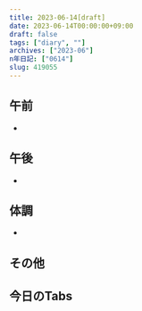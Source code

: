 ```yaml
---
title: 2023-06-14[draft]
date: 2023-06-14T00:00:00+09:00
draft: false
tags: ["diary", ""]
archives: ["2023-06"]
n年日記: ["0614"]
slug: 419055
---
```

## 午前
- 
## 午後
- 
## 体調
- 
## その他
## 今日のTabs